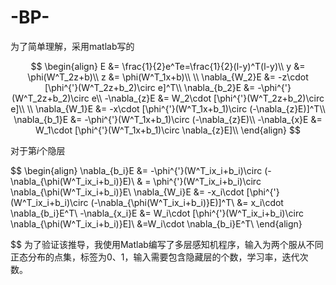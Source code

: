 # -BP-
为了简单理解，采用matlab写的

$$
\begin{align}
E &= \frac{1}{2}e^Te=\frac{1}{2}(l-y)^T(l-y)\\
y &= \phi(W^T_2z+b)\\
z &= \phi(W^T_1x+b)\\
\\
\nabla_{W_2}E &= -z\cdot [\phi^{'}(W^T_2z+b_2)\circ e]^T\\
\nabla_{b_2}E &= -\phi^{'}(W^T_2z+b_2)\circ e\\
-\nabla_{z}E &= W_2\cdot [\phi^{'}(W^T_2z+b_2)\circ e]\\ \\
\nabla_{W_1}E &= -x\cdot [\phi^{'}(W^T_1x+b_1)\circ (-\nabla_{z}E)]^T\\
\nabla_{b_1}E &= -\phi^{'}(W^T_1x+b_1)\circ (-\nabla_{z}E)\\
-\nabla_{x}E &= W_1\cdot [\phi^{'}(W^T_1x+b_1)\circ  \nabla_{z}E]\\
\end{align}
$$

对于第$i$个隐层

$$
\begin{align}
\nabla_{b_i}E &= -\phi^{'}(W^T_ix_i+b_i)\circ (-\nabla_{\phi(W^T_ix_i+b_i)}E)\\
			  & = \phi^{'}(W^T_ix_i+b_i)\circ \nabla_{\phi(W^T_ix_i+b_i)}E\\
\nabla_{W_i}E &= -x_i\cdot [\phi^{'}(W^T_ix_i+b_i)\circ (-\nabla_{\phi(W^T_ix_i+b_i)}E)]^T\\
		      &= x_i\cdot \nabla_{b_i}E^T\\
-\nabla_{x_i}E &= W_i\cdot [\phi^{'}(W^T_ix_i+b_i)\circ \nabla_{\phi(W^T_ix_i+b_i)}E]\\
			   &=W_i\cdot \nabla_{b_i}E^T\\
\end{align}

$$
为了验证该推导，我使用Matlab编写了多层感知机程序，输入为两个服从不同正态分布的点集，标签为0、1，输入需要包含隐藏层的个数，学习率，迭代次数。
